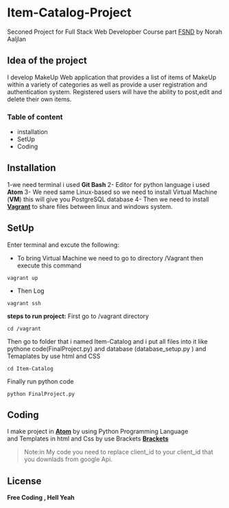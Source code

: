 # Item-Catalog-Project
 Seconed Project for Full Stack Web Developber Course part [FSND](https://sa.udacity.com/course/full-stack-web-developer-nanodegree--nd004)
by Norah Aaljlan

## Idea of the project
I develop MakeUp Web application that provides a list of items of MakeUp 
within a variety of categories as well as provide a user registration 
and authentication system. Registered users will have the ability
to post,edit and delete their own items.
 

### Table of content
* installation
* SetUp
* Coding

## Installation
1-we need terminal i used **Git Bash**
2- Editor for python language i used  **Atom**
3- We need same Linux-based so we need to install Virtual Machine (**VM**) this will    give you PostgreSQL database 
4- Then we need to install [**Vagrant**](https://www.vagrantup.com/downloads.html) to share files between linux and windows system.

## SetUp
Enter terminal and excute the following:
* To bring Virtual Machine we need to go to directory /Vagrant then execute this command 
```
vagrant up
```
* Then Log 
```
vagrant ssh
```

**steps to run project:**
First go to /vagrant directory
```
cd /vagrant
```
Then go to folder that i named Item-Catalog and i put all files into it 
like pythone code(FinalProject.py) and database (database_setup.py ) and Temaplates
by use html and CSS
```
cd Item-Catalog 
```
Finally run python code
```
python FinalProject.py
```

## Coding
I make project in [**Atom**](https://atom.io/) by using Python Programming Language  
and Templates in html and Css by use Brackets [**Brackets**](https://brackets.io/)

>Note:in My code you need to replace client_id to your client_id that you downlads from google Api.

## License
**Free Coding , Hell Yeah**




  

